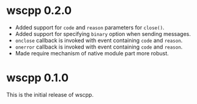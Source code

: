 # wscpp 0.2.0

* Added support for `code` and `reason` parameters for `close()`.
* Added support for specifying `binary` option when sending messages.
* `onclose` callback is invoked with event containing `code` and `reason`.
* `onerror` callback is invoked with event containing `code` and `reason`.
* Made require mechanism of native module part more robust.

# wscpp 0.1.0

This is the initial release of wscpp.
